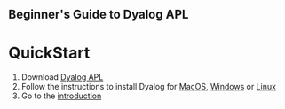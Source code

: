 ## Beginner's Guide to Dyalog APL

# QuickStart
1. Download [Dyalog APL](https://www.dyalog.com/download-zone.htm)
2. Follow the instructions to install Dyalog for [MacOS](https://github.com/rikedyp/DyalogTutorials/wiki/Installation#install-dyalog-apl-for-macos), [Windows](https://github.com/rikedyp/DyalogTutorials/wiki/Installation#install-dyalog-apl-for-microsoft-windows) or [Linux](https://github.com/rikedyp/DyalogTutorials/wiki/Installation#install-dyalog-apl-for-linux)
3. Go to the [introduction](https://github.com/rikedyp/DyalogTutorials/wiki/First-Steps)

